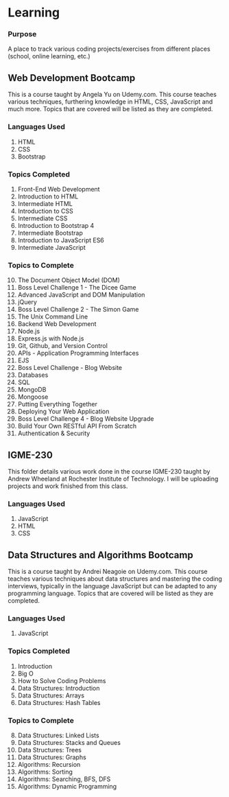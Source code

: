# Learning

### Purpose
A place to track various coding projects/exercises from different places (school, online learning, etc.)

## Web Development Bootcamp
This is a course taught by Angela Yu on Udemy.com. This course teaches various techniques, furthering knowledge in HTML, CSS, JavaScript and much more. Topics that are covered will be listed as they are completed.

### Languages Used
1. HTML
2. CSS
3. Bootstrap

### Topics Completed
1. Front-End Web Development
2. Introduction to HTML
3. Intermediate HTML
4. Introduction to CSS
5. Intermediate CSS
6. Introduction to Bootstrap 4
7.  Intermediate Bootstrap
8.  Introduction to JavaScript ES6
9.  Intermediate JavaScript

### Topics to Complete
10. The Document Object Model (DOM)
11. Boss Level Challenge 1 - The Dicee Game
12. Advanced JavaScript and DOM Manipulation
13. jQuery
14. Boss Level Challenge 2 - The Simon Game
15. The Unix Command Line
16. Backend Web Development
17. Node.js
18. Express.js with Node.js
19. Git, Github, and Version Control
20. APIs - Application Programming Interfaces
21. EJS
22. Boss Level Challenge - Blog Website
23. Databases
24. SQL
25. MongoDB
26. Mongoose
27. Putting Everything Together
28. Deploying Your Web Application
29. Boss Level Challenge 4 - Blog Website Upgrade
30. Build Your Own RESTful API From Scratch
31. Authentication & Security

## IGME-230
This folder details various work done in the course IGME-230 taught by Andrew Wheeland at Rochester Institute of Technology. I will be uploading projects and work finished from this class.

### Languages Used
1. JavaScript
2. HTML
3. CSS

## Data Structures and Algorithms Bootcamp
This is a course taught by Andrei Neagoie on Udemy.com. This course teaches various techniques about data structures and mastering the coding interviews, typically in the language JavaScript but can be adapted to any programming language. Topics that are covered will be listed as they are completed.

### Languages Used
1. JavaScript

### Topics Completed
1. Introduction
3. Big O
4. How to Solve Coding Problems
5.  Data Structures: Introduction
6.  Data Structures: Arrays
7.  Data Structures: Hash Tables

### Topics to Complete
8.  Data Structures: Linked Lists
9.  Data Structures: Stacks and Queues
10. Data Structures: Trees
11. Data Structures: Graphs
12. Algorithms: Recursion
13. Algorithms: Sorting
14. Algorithms: Searching, BFS, DFS
15. Algorithms: Dynamic Programming

